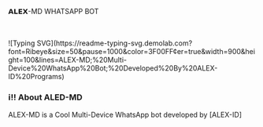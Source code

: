  𝗔𝗟𝗘𝗫-MD WHATSAPP BOT

<br>
<br>
![Typing SVG](https://readme-typing-svg.demolab.com?font=Ribeye&size=50&pause=1000&color=3F00FF&center=true&width=900&height=100&lines=ALEX-MD;%20Multi-Device%20WhatsApp%20Bot;%20Developed%20By%20ALEX-ID%20Programs)
<p align="center">
  
### ℹ‼️ **About ALED-MD**
ALEX-MD is a Cool Multi-Device WhatsApp bot developed by [ALEX-ID]
